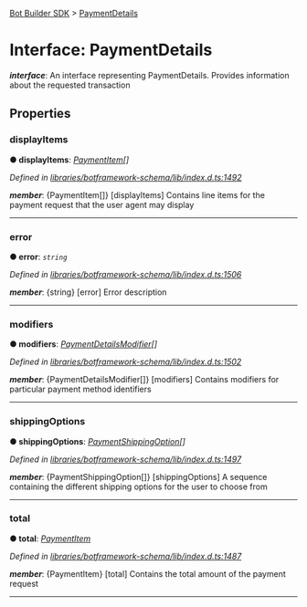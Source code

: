 [Bot Builder SDK](../README.md) > [PaymentDetails](../interfaces/botbuilder.paymentdetails.md)



# Interface: PaymentDetails

*__interface__*: An interface representing PaymentDetails. Provides information about the requested transaction



## Properties
<a id="displayitems"></a>

###  displayItems

**●  displayItems**:  *[PaymentItem](botbuilder.paymentitem.md)[]* 

*Defined in [libraries/botframework-schema/lib/index.d.ts:1492](https://github.com/Microsoft/botbuilder-js/blob/c748a95/libraries/botframework-schema/lib/index.d.ts#L1492)*


*__member__*: {PaymentItem[]} [displayItems] Contains line items for the payment request that the user agent may display





___

<a id="error"></a>

###  error

**●  error**:  *`string`* 

*Defined in [libraries/botframework-schema/lib/index.d.ts:1506](https://github.com/Microsoft/botbuilder-js/blob/c748a95/libraries/botframework-schema/lib/index.d.ts#L1506)*


*__member__*: {string} [error] Error description





___

<a id="modifiers"></a>

###  modifiers

**●  modifiers**:  *[PaymentDetailsModifier](botbuilder.paymentdetailsmodifier.md)[]* 

*Defined in [libraries/botframework-schema/lib/index.d.ts:1502](https://github.com/Microsoft/botbuilder-js/blob/c748a95/libraries/botframework-schema/lib/index.d.ts#L1502)*


*__member__*: {PaymentDetailsModifier[]} [modifiers] Contains modifiers for particular payment method identifiers





___

<a id="shippingoptions"></a>

###  shippingOptions

**●  shippingOptions**:  *[PaymentShippingOption](botbuilder.paymentshippingoption.md)[]* 

*Defined in [libraries/botframework-schema/lib/index.d.ts:1497](https://github.com/Microsoft/botbuilder-js/blob/c748a95/libraries/botframework-schema/lib/index.d.ts#L1497)*


*__member__*: {PaymentShippingOption[]} [shippingOptions] A sequence containing the different shipping options for the user to choose from





___

<a id="total"></a>

###  total

**●  total**:  *[PaymentItem](botbuilder.paymentitem.md)* 

*Defined in [libraries/botframework-schema/lib/index.d.ts:1487](https://github.com/Microsoft/botbuilder-js/blob/c748a95/libraries/botframework-schema/lib/index.d.ts#L1487)*


*__member__*: {PaymentItem} [total] Contains the total amount of the payment request





___


